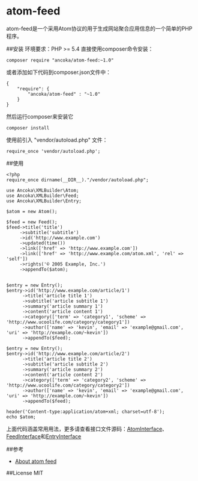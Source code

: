 # atom-feed
atom-feed是一个采用Atom协议的用于生成网站聚合应用信息的一个简单的PHP程序。

##安装
环境要求：PHP >= 5.4
直接使用composer命令安装：

```
composer require "ancoka/atom-feed:~1.0"
```
或者添加如下代码到composer.json文件中：

```
{
    "require": {
        "ancoka/atom-feed" : "~1.0"
    }
}
```
然后运行composer来安装它

```
composer install
```
使用前引入 "vendor/autoload.php" 文件：

```
require_once 'vendor/autoload.php';
```
##使用

```
<?php
require_once dirname(__DIR__)."/vendor/autoload.php";

use Ancoka\XMLBuilder\Atom;
use Ancoka\XMLBuilder\Feed;
use Ancoka\XMLBuilder\Entry;

$atom = new Atom();

$feed = new Feed();
$feed->title('title')
     ->subtitle('subtitle')
     ->id('http://www.example.com')
     ->updated(time())
     ->link(['href' => 'http://www.example.com'])
     ->link(['href' => 'http://www.example.com/atom.xml', 'rel' => 'self'])
     ->rights('© 2005 Example, Inc.')
     ->appendTo($atom);


$entry = new Entry();
$entry->id('http://www.example.com/article/1')
      ->title('article title 1')
      ->subtitle('article subtitle 1')
      ->summary('article summary 1')
      ->content('article content 1')
      ->category(['term' => 'category1', 'scheme' => 'http://www.ucoolife.com/category/category1'])
      ->author(['name' => 'kevin', 'email' => 'example@gmail.com', 'uri' => 'http://example.com/~kevin'])
      ->appendTo($feed);

$entry = new Entry();
$entry->id('http://www.example.com/article/2')
      ->title('article title 2')
      ->subtitle('article subtitle 2')
      ->summary('article summary 2')
      ->content('article content 2')
      ->category(['term' => 'category2', 'scheme' => 'http://www.ucoolife.com/category/category2'])
      ->author(['name' => 'kevin', 'email' => 'example@gmail.com', 'uri' => 'http://example.com/~kevin'])
      ->appendTo($feed);

header('Content-type:application/atom+xml; charset=utf-8');
echo $atom;
```
上面代码涵盖常用用法，更多请查看接口文件源码：[AtomInterface](https://github.com/ancoka/atom-feed/blob/master/src/XMLBuilder/AtomInterface.php)、[FeedInterface](https://github.com/ancoka/atom-feed/blob/master/src/XMLBuilder/FeedInterface.php)和[EntryInterface](https://github.com/ancoka/atom-feed/blob/master/src/XMLBuilder/EntryInterface.php)

##参考

* [About atom feed](https://tools.ietf.org/html/rfc4287)

##License
MIT
